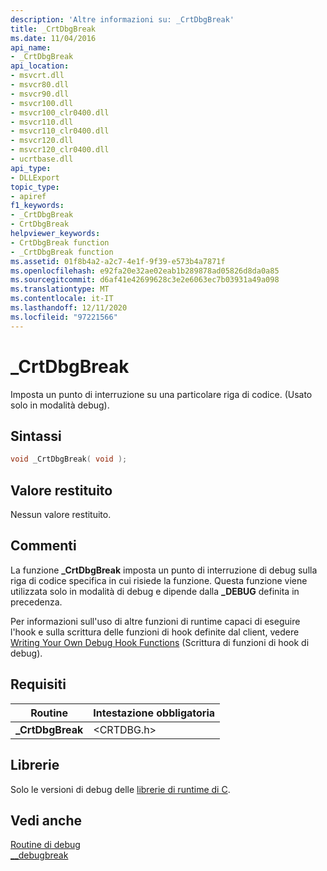 ```yaml
---
description: 'Altre informazioni su: _CrtDbgBreak'
title: _CrtDbgBreak
ms.date: 11/04/2016
api_name:
- _CrtDbgBreak
api_location:
- msvcrt.dll
- msvcr80.dll
- msvcr90.dll
- msvcr100.dll
- msvcr100_clr0400.dll
- msvcr110.dll
- msvcr110_clr0400.dll
- msvcr120.dll
- msvcr120_clr0400.dll
- ucrtbase.dll
api_type:
- DLLExport
topic_type:
- apiref
f1_keywords:
- _CrtDbgBreak
- CrtDbgBreak
helpviewer_keywords:
- CrtDbgBreak function
- _CrtDbgBreak function
ms.assetid: 01f8b4a2-a2c7-4e1f-9f39-e573b4a7871f
ms.openlocfilehash: e92fa20e32ae02eab1b289878ad05826d8da0a85
ms.sourcegitcommit: d6af41e42699628c3e2e6063ec7b03931a49a098
ms.translationtype: MT
ms.contentlocale: it-IT
ms.lasthandoff: 12/11/2020
ms.locfileid: "97221566"
---
```

# <a name="_crtdbgbreak"></a>_CrtDbgBreak

Imposta un punto di interruzione su una particolare riga di codice. (Usato solo in modalità debug).

## <a name="syntax"></a>Sintassi

```C
void _CrtDbgBreak( void );
```

## <a name="return-value"></a>Valore restituito

Nessun valore restituito.

## <a name="remarks"></a>Commenti

La funzione **_CrtDbgBreak** imposta un punto di interruzione di debug sulla riga di codice specifica in cui risiede la funzione. Questa funzione viene utilizzata solo in modalità di debug e dipende dalla **_DEBUG** definita in precedenza.

Per informazioni sull'uso di altre funzioni di runtime capaci di eseguire l'hook e sulla scrittura delle funzioni di hook definite dal client, vedere [Writing Your Own Debug Hook Functions](/visualstudio/debugger/debug-hook-function-writing) (Scrittura di funzioni di hook di debug).

## <a name="requirements"></a>Requisiti

|Routine|Intestazione obbligatoria|
|-------------|---------------------|
|**_CrtDbgBreak**|\<CRTDBG.h>|

## <a name="libraries"></a>Librerie

Solo le versioni di debug delle [librerie di runtime di C](../../c-runtime-library/crt-library-features.md).

## <a name="see-also"></a>Vedi anche

[Routine di debug](../../c-runtime-library/debug-routines.md)<br/>
[__debugbreak](../../intrinsics/debugbreak.md)<br/>
